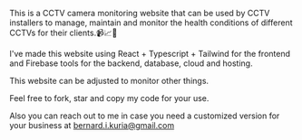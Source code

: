 This is a CCTV camera monitoring website that can be used by CCTV installers to manage, maintain and monitor the health conditions of different CCTVs for their clients.📹📈🚀

I've made this website using React + Typescript + Tailwind for the frontend and Firebase tools for the backend, database, cloud and hosting.

This website can be adjusted to monitor other things.

Feel free to fork, star and copy my code for your use.

Also you can reach out to me in case you need a customized version for your business at bernard.i.kuria@gmail.com
